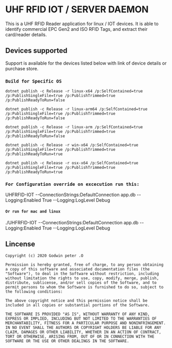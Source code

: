 # UHF RFID IOT / SERVER DAEMON

This is a UHF RFID Reader application for linux / IOT devices. It is able to identify commercial EPC Gen2 and ISO RFID Tags, and extract their card/reader details.

## Devices supported

Support is available for the devices listed below with link of device details or purchase store.

### `Build for Specific OS`

`dotnet publish -c Release -r linux-x64 /p:SelfContained=true /p:PublishSingleFile=true /p:PublishTrimmed=true /p:PublishReadyToRun=false`

`dotnet publish -c Release -r linux-arm64 /p:SelfContained=true /p:PublishSingleFile=true /p:PublishTrimmed=true /p:PublishReadyToRun=false`

`dotnet publish -c Release -r linux-arm /p:SelfContained=true /p:PublishSingleFile=true /p:PublishTrimmed=true /p:PublishReadyToRun=false`

`dotnet publish -c Release -r win-x64 /p:SelfContained=true /p:PublishSingleFile=true /p:PublishTrimmed=true /p:PublishReadyToRun=true`

`dotnet publish -c Release -r osx-x64 /p:SelfContained=true /p:PublishSingleFile=true /p:PublishTrimmed=true /p:PublishReadyToRun=true`

### `For Configuration override on excecution run this:`

UHFRFID-IOT --ConnectionStrings:DefaultConnection app.db --Logging:Enabled True --Logging:LogLevel Debug

#### `Or run for mac and linux`

./UHFRFID-IOT --ConnectionStrings:DefaultConnection app.db --Logging:Enabled True --Logging:LogLevel Debug

## Lincense

`Copyright (c) 2020 Godwin peter .O`

`Permission is hereby granted, free of charge, to any person obtaining a copy
of this software and associated documentation files (the "Software"), to deal
in the Software without restriction, including without limitation the rights
to use, copy, modify, merge, publish, distribute, sublicense, and/or sell
copies of the Software, and to permit persons to whom the Software is
furnished to do so, subject to the following conditions:`

`The above copyright notice and this permission notice shall be included in
all copies or substantial portions of the Software.`

`THE SOFTWARE IS PROVIDED "AS IS", WITHOUT WARRANTY OF ANY KIND, EXPRESS OR
IMPLIED, INCLUDING BUT NOT LIMITED TO THE WARRANTIES OF MERCHANTABILITY,
FITNESS FOR A PARTICULAR PURPOSE AND NONINFRINGEMENT. IN NO EVENT SHALL THE
AUTHORS OR COPYRIGHT HOLDERS BE LIABLE FOR ANY CLAIM, DAMAGES OR OTHER
LIABILITY, WHETHER IN AN ACTION OF CONTRACT, TORT OR OTHERWISE, ARISING FROM,
OUT OF OR IN CONNECTION WITH THE SOFTWARE OR THE USE OR OTHER DEALINGS IN
THE SOFTWARE.`
